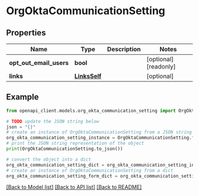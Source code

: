 # OrgOktaCommunicationSetting


## Properties

Name | Type | Description | Notes
------------ | ------------- | ------------- | -------------
**opt_out_email_users** | **bool** |  | [optional] [readonly] 
**links** | [**LinksSelf**](LinksSelf.md) |  | [optional] 

## Example

```python
from openapi_client.models.org_okta_communication_setting import OrgOktaCommunicationSetting

# TODO update the JSON string below
json = "{}"
# create an instance of OrgOktaCommunicationSetting from a JSON string
org_okta_communication_setting_instance = OrgOktaCommunicationSetting.from_json(json)
# print the JSON string representation of the object
print(OrgOktaCommunicationSetting.to_json())

# convert the object into a dict
org_okta_communication_setting_dict = org_okta_communication_setting_instance.to_dict()
# create an instance of OrgOktaCommunicationSetting from a dict
org_okta_communication_setting_form_dict = org_okta_communication_setting.from_dict(org_okta_communication_setting_dict)
```
[[Back to Model list]](../README.md#documentation-for-models) [[Back to API list]](../README.md#documentation-for-api-endpoints) [[Back to README]](../README.md)


